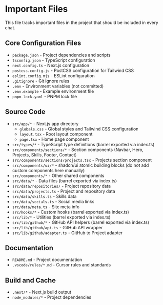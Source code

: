# Important Files

This file tracks important files in the project that should be included in every chat.

## Core Configuration Files

- `package.json` - Project dependencies and scripts
- `tsconfig.json` - TypeScript configuration
- `next.config.ts` - Next.js configuration
- `postcss.config.js` - PostCSS configuration for Tailwind CSS
- `eslint.config.mjs` - ESLint configuration
- `.gitignore` - Git ignore rules
- `.env` - Environment variables (not committed)
- `.env.example` - Example environment file
- `pnpm-lock.yaml` - PNPM lock file

## Source Code

- `src/app/*` - Next.js app directory
  - `globals.css` - Global styles and Tailwind CSS configuration
  - `layout.tsx` - Root layout component
  - `page.tsx` - Home page component
- `src/types/*` - TypeScript type definitions (barrel exported via index.ts)
- `src/components/sections/*` - Section components (Navbar, Hero, Projects, Skills, Footer, Contact)
- `src/components/sections/projects.tsx` - Projects section component
- `src/components/ui/*` - shadcn/ui atomic building blocks (do not add custom components here manually)
- `src/components/*` - Other shared components
- `src/data/*` - Data files (barrel exported via index.ts)
- `src/data/repositories/` - Project repository data
- `src/data/projects.ts` - Project and repository data
- `src/data/skills.ts` - Skills data
- `src/data/socials.ts` - Social media links
- `src/data/meta.ts` - Site meta info
- `src/hooks/*` - Custom hooks (barrel exported via index.ts)
- `src/lib/*` - Utilities (barrel exported via index.ts)
- `src/lib/github/*` - GitHub API helpers (barrel exported via index.ts)
- `src/lib/github/api.ts` - GitHub API wrapper
- `src/lib/github/adapter.ts` - GitHub to Project adapter

## Documentation

- `README.md` - Project documentation
- `.vscode/rules/*.md` - Cursor rules and standards

## Build and Cache

- `.next/*` - Next.js build output
- `node_modules/*` - Project dependencies
